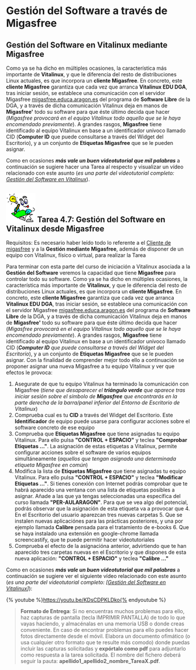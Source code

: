 # Gestión del Software a través de Migasfree

## Gestión del Software en Vitalinux mediante Migasfree

Como ya se ha dicho en múltiples ocasiones, la característica más importante de **Vitalinux**, y que le diferencia del resto de distribuciones Linux actuales, es que incorpora un **cliente Migasfree**.  En concreto, este **cliente Migasfree** garantiza que cada vez que arranca **Vitalinux EDU DGA**, tras iniciar sesión, se establece una comunicación con el servidor Migasfree [migasfree.educa.aragon.es](http://migasfree.edcuca.aragon.es) del programa de **Software Libre** de la DGA, y a través de dicha comunicación Vitalinux deja en manos de **Migasfree'** todo su software para que éste último decida que hacer (*Migasfree provocará en el equipo Vitalinux todo aquello que se le haya encomendado previamente*).  A grandes rasgos, **Migasfree** tiene identificado al equipo Vitalinux en base a un identificador unívoco llamado CID (**Computer ID** que puede consultarse a través del Widget del Escritorio), y a un conjunto de **Etiquetas Migasfree** que se le pueden asignar.

Como en ocasiones ***más vale un buen videotutorial que mil palabras*** a continuación se sugiere hacer una Tarea al respecto y visualizar un vídeo relacionado con este asunto (*es una parte del videotutorial completo: [Gestión del Software en Vitalinux](https://www.youtube.com/watch?v=8tBh8yz1FHY)*).

## <img src="img/Logobombilla.png" width="80"> Tarea 4.7: Gestión del Software en Vitalinux desde Migasfree

Requisitos: Es necesario haber leído todo lo referente a el [Cliente de migasfree](http://wiki.vitalinux.educa.aragon.es/index.php/Curso_Aularagon/Cliente_migasfree) y a la **Gestión mediante Migasfree**, además de disponer de un equipo con Vitalinux, físico o virtual, para realizar la Tarea

Para terminar con esta parte del curso de iniciación a Vitalinux asociada a la **Gestión del Software** veremos la capacidad que tiene **Migasfree** para controlar todo su software.  Como ya se ha dicho en múltiples ocasiones, la característica más importante de **Vitalinux**, y que le diferencia del resto de distribuciones Linux actuales, es que incorpora un **cliente Migasfree**.  En concreto, este **cliente Migasfree** garantiza que cada vez que arranca **Vitalinux EDU DGA**, tras iniciar sesión, se establece una comunicación con el servidor Migasfree [migasfree.educa.aragon.es](http://migasfree.edcuca.aragon.es) del programa de **Software Libre** de la DGA, y a través de dicha comunicación Vitalinux deja en manos de **Migasfree'** todo su software para que éste último decida que hacer (*Migasfree provocará en el equipo Vitalinux todo aquello que se le haya encomendado previamente*).  A grandes rasgos, **Migasfree** tiene identificado al equipo Vitalinux en base a un identificador unívoco llamado CID (***Computer ID** que puede consultarse a través del Widget del Escritorio*), y a un conjunto de **Etiquetas Migasfree** que se le pueden asignar. Con la finalidad de comprender mejor todo ello a continuación se proponer asignar una nueva Migasfree a tu equipo Vitalinux y ver que efectos le provoca:

1. Asegurate de que tu equipo Vitalinux ha terminado la comunicación con Migasfree (*tiene que desaparecer el **triángulo verde** que aparece tras iniciar sesión sobre el símbolo de **Migasfree** que encontrarás en la parte derecha de la barra/panel inferior del Entorno de Escritorio de Vitalinux*)
2. Comprueba cual es tu **CID** a través del Widget del Escritorio.  Este **Identificador** de equipo puede usarse para configurar acciones sobre el software concreto de ese equipo
3. Comprueba que **Etiquetas Migasfree** que tiene asignadas tu equipo Vitalinux. Para ello pulsa **"CONTROL + ESPACIO"** y teclea **"Comprobar Etiquetas ..."**.  La asignación de estas etiquetas a Vitalinux, permite configurar acciones sobre el software de varios equipos simultáneamente (*aquellos que tengan asignada una determinada etiqueta Migasfree en común*) <li> Modifica la lista de **Etiquetas Migasfree** que tiene asignadas tu equipo Vitalinux. Para ello pulsa **"CONTROL + ESPACIO"** y teclea **"Modificar Etiquetas ..."**.  Si tienes conexión con Internet podrás comprobar que te habrá aparecido una ventana con una lista de etiquetas posibles a asignar.  Añade a las que ya tengas seleccionadas una específica del curso llamada **"PER-AULARAGON"**.  Para que se vea algo del potencial, podrás observar que la asignación de esta etiqueta va a provocar que
    4. En el Escritorio del usuario aparezcan tres nuevas carpetas
    5. Que se instalen nuevas aplicaciónes para las prácticas posteriores, y una por ejemplo llamada **Calibre** pensada para el tratamiento de e-books
    6. Que se haya instalado una extensión en google-chrome llamada screencastify, que te puede permitir hacer videotutoriales
7. Comprueba el efecto de la asignacióna anterior, advirtiendo que te han aparecido tres carpetas nuevas en el Escritorio y que dispones de esta nueva aplicación: **"CONTROL + ESPACIO"** y teclea **"Calibre ..."**

Como en ocasiones ***más vale un buen videotutorial que mil palabras*** a continuación se sugiere ver el siguiente vídeo relacionado con este asunto (*es una parte del videotutorial completo: [[Gestión del Software en Vitalinux](https://www.youtube.com/watch?v=8tBh8yz1FHY%7C)]*):

{% youtube %}https://youtu.be/KDsCDPKLDko{% endyoutube %}

> **Formato de Entrega**: Si no encuentras muchos problemas para ello, haz capturas de pantalla (tecla IMPRIMIR PANTALLA) de todo lo que vayas haciendo, y almacénalas en una memoria USB o donde creas conveniente. En caso de encontrar problemas para ello puedes hacer fotos directamente desde el móvil. Elabora un documento ofimático (o usa cualquier otro formato que te resulte más comodo) donde puedas incluir las capturas solicitadas y **expórtalo como pdf** para adjuntarlo como respuesta a la tarea solicitada. El nombre del fichero deberá seguir la pauta: **apellido1\_apellido2\_nombre\_TareaX.pdf**.
